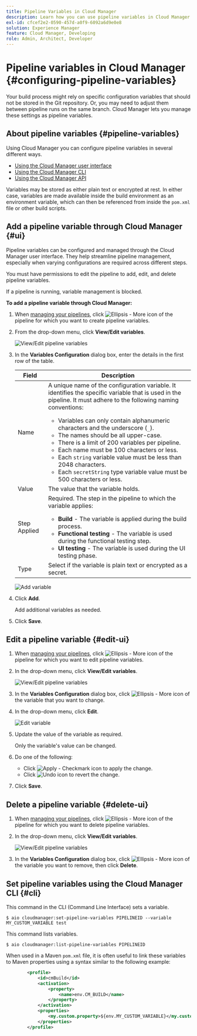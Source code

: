 ```yaml
---
title: Pipeline Variables in Cloud Manager
description: Learn how you can use pipeline variables in Cloud Manager to manage specific configuration variables for your build.
exl-id: cfcef2e2-0590-457d-a0f9-6092a6d9e0e8
solution: Experience Manager
feature: Cloud Manager, Developing
role: Admin, Architect, Developer
---
```

# Pipeline variables in Cloud Manager {#configuring-pipeline-variables}

Your build process might rely on specific configuration variables that should not be stored in the Git repository. Or, you may need to adjust them between pipeline runs on the same branch. Cloud Manager lets you manage these settings as pipeline variables.

## About pipeline variables {#pipeline-variables}

Using Cloud Manager you can configure pipeline variables in several different ways.

* [Using the Cloud Manager user interface](#ui)
* [Using the Cloud Manager CLI](#cli)
* [Using the Cloud Manager API](https://developer.adobe.com/experience-cloud/cloud-manager/reference/api/#tag/Variables/operation/getPipelineVariables)

Variables may be stored as either plain text or encrypted at rest. In either case, variables are made available inside the build environment as an environment variable, which can then be referenced from inside the `pom.xml` file or other build scripts.

## Add a pipeline variable through Cloud Manager {#ui}

Pipeline variables can be configured and managed through the Cloud Manager user interface. They help streamline pipeline management, especially when varying configurations are required across different steps.

You must have permissions to edit the pipeline to add, edit, and delete pipeline variables.

If a pipeline is running, variable management is blocked.

**To add a pipeline variable through Cloud Manager:**

1. When [managing your pipelines](/help/implementing/cloud-manager/configuring-pipelines/managing-pipelines.md), click ![Ellipsis - More icon](https://spectrum.adobe.com/static/icons/workflow_18/Smock_More_18_N.svg) of the pipeline for which you want to create pipeline variables.

1. From the drop-down menu, click **View/Edit variables**.

   ![View/Edit pipeline variables](/help/implementing/cloud-manager/assets/pipeline-variables-view-edit.png)

1. In the **Variables Configuration** dialog box, enter the details in the first row of the table.

   | Field | Description |
   | --- | --- |
   | Name | A unique name of the configuration variable. It identifies the specific variable that is used in the pipeline. It must adhere to the following naming conventions:<ul><li>Variables can only contain alphanumeric characters and the underscore (`_`).</li><li>The names should be all upper-case.</li><li>There is a limit of 200 variables per pipeline.</li><li>Each name must be 100 characters or less.</li><li>Each `string` variable value must be less than 2048 characters.</li><li>Each `secretString` type variable value must be 500 characters or less.</li></ul> |
   | Value | The value that the variable holds. |
   | Step Applied | Required. The step in the pipeline to which the variable applies:<ul><li>**Build** - The variable is applied during the build process.</li><li>**Functional testing** - The variable is used during the functional testing step.</li><li>**UI testing** - The variable is used during the UI testing phase.</li></ul> |
   | Type | Select if the variable is plain text or encrypted as a secret.  |

   ![Add variable](/help/implementing/cloud-manager/assets/pipeline-variables-add-variable.png) 

1. Click **Add**.

   Add additional variables as needed.

1. Click **Save**.

## Edit a pipeline variable {#edit-ui}

1. When [managing your pipelines](/help/implementing/cloud-manager/configuring-pipelines/managing-pipelines.md), click ![Ellipsis - More icon](https://spectrum.adobe.com/static/icons/workflow_18/Smock_More_18_N.svg) of the pipeline for which you want to edit pipeline variables.

1. In the drop-down menu, click **View/Edit variables**.

   ![View/Edit pipeline variables](/help/implementing/cloud-manager/assets/pipeline-variables-view-edit.png)

1. In the **Variables Configuration** dialog box, click ![Ellipsis - More icon](https://spectrum.adobe.com/static/icons/workflow_18/Smock_More_18_N.svg) of the variable that you want to change.

1. In the drop-down menu, click **Edit**.

   ![Edit variable](/help/implementing/cloud-manager/assets/pipeline-variables-edit.png)

1. Update the value of the variable as required.

   Only the variable's value can be changed.

1. Do one of the following:

   * Click ![Apply - Checkmark icon](https://spectrum.adobe.com/static/icons/workflow_18/Smock_Checkmark_18_N.svg) to apply the change.
   * Click ![Undo icon](https://spectrum.adobe.com/static/icons/workflow_18/Smock_Undo_18_N.svg) to revert the change.

1. Click **Save**.


## Delete a pipeline variable {#delete-ui}

1. When [managing your pipelines](/help/implementing/cloud-manager/configuring-pipelines/managing-pipelines.md), click ![Ellipsis - More icon](https://spectrum.adobe.com/static/icons/workflow_18/Smock_More_18_N.svg) of the pipeline for which you want to delete pipeline variables.

1. In the drop-down menu, click **View/Edit variables**.

   ![View/Edit pipeline variables](/help/implementing/cloud-manager/assets/pipeline-variables-view-edit.png)

1. In the **Variables Configuration** dialog box, click ![Ellipsis - More icon](https://spectrum.adobe.com/static/icons/workflow_18/Smock_More_18_N.svg) of the variable you want to remove, then click **Delete**.

## Set pipeline variables using the Cloud Manager CLI {#cli}

This command in the CLI (Command Line Interface) sets a variable.

```shell
$ aio cloudmanager:set-pipeline-variables PIPELINEID --variable MY_CUSTOM_VARIABLE test
```

This command lists variables.

```shell
$ aio cloudmanager:list-pipeline-variables PIPELINEID
```

When used in a Maven `pom.xml` file, it is often useful to link these variables to Maven properties using a syntax similar to the following example:

```xml
        <profile>
            <id>cmBuild</id>
            <activation>
                <property>
                    <name>env.CM_BUILD</name>
                </property>
            </activation>
            <properties>
                <my.custom.property>${env.MY_CUSTOM_VARIABLE}</my.custom.property> 
            </properties>
        </profile>
```

